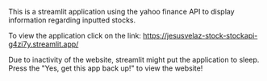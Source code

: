 This is a streamlit application using the yahoo finance API to display information regarding inputted stocks.

To view the application click on the link:
https://jesusvelaz-stock-stockapi-g4zi7y.streamlit.app/

Due to inactivity of the website, streamlit might put the application to sleep.
Press the "Yes, get this app back up!" to view the website!
